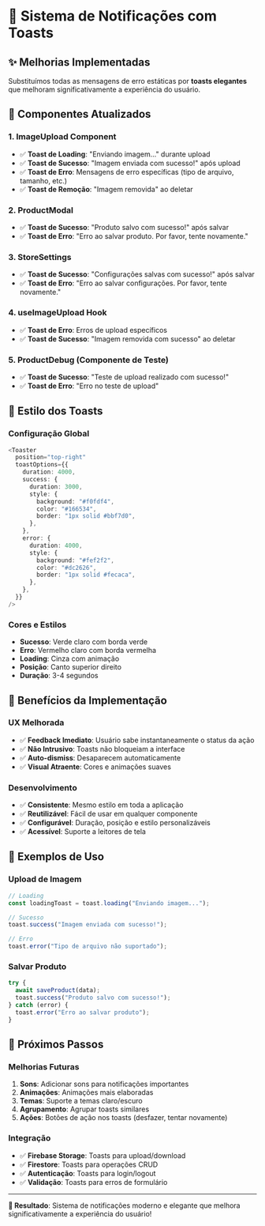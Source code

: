 # 🎉 Sistema de Notificações com Toasts

## ✨ Melhorias Implementadas

Substituímos todas as mensagens de erro estáticas por **toasts elegantes** que melhoram significativamente a experiência do usuário.

## 🎯 Componentes Atualizados

### 1. **ImageUpload Component**

- ✅ **Toast de Loading**: "Enviando imagem..." durante upload
- ✅ **Toast de Sucesso**: "Imagem enviada com sucesso!" após upload
- ✅ **Toast de Erro**: Mensagens de erro específicas (tipo de arquivo, tamanho, etc.)
- ✅ **Toast de Remoção**: "Imagem removida" ao deletar

### 2. **ProductModal**

- ✅ **Toast de Sucesso**: "Produto salvo com sucesso!" após salvar
- ✅ **Toast de Erro**: "Erro ao salvar produto. Por favor, tente novamente."

### 3. **StoreSettings**

- ✅ **Toast de Sucesso**: "Configurações salvas com sucesso!" após salvar
- ✅ **Toast de Erro**: "Erro ao salvar configurações. Por favor, tente novamente."

### 4. **useImageUpload Hook**

- ✅ **Toast de Erro**: Erros de upload específicos
- ✅ **Toast de Sucesso**: "Imagem removida com sucesso" ao deletar

### 5. **ProductDebug** (Componente de Teste)

- ✅ **Toast de Sucesso**: "Teste de upload realizado com sucesso!"
- ✅ **Toast de Erro**: "Erro no teste de upload"

## 🎨 Estilo dos Toasts

### **Configuração Global**

```typescript
<Toaster
  position="top-right"
  toastOptions={{
    duration: 4000,
    success: {
      duration: 3000,
      style: {
        background: "#f0fdf4",
        color: "#166534",
        border: "1px solid #bbf7d0",
      },
    },
    error: {
      duration: 4000,
      style: {
        background: "#fef2f2",
        color: "#dc2626",
        border: "1px solid #fecaca",
      },
    },
  }}
/>
```

### **Cores e Estilos**

- **Sucesso**: Verde claro com borda verde
- **Erro**: Vermelho claro com borda vermelha
- **Loading**: Cinza com animação
- **Posição**: Canto superior direito
- **Duração**: 3-4 segundos

## 🚀 Benefícios da Implementação

### **UX Melhorada**

- ✅ **Feedback Imediato**: Usuário sabe instantaneamente o status da ação
- ✅ **Não Intrusivo**: Toasts não bloqueiam a interface
- ✅ **Auto-dismiss**: Desaparecem automaticamente
- ✅ **Visual Atraente**: Cores e animações suaves

### **Desenvolvimento**

- ✅ **Consistente**: Mesmo estilo em toda a aplicação
- ✅ **Reutilizável**: Fácil de usar em qualquer componente
- ✅ **Configurável**: Duração, posição e estilo personalizáveis
- ✅ **Acessível**: Suporte a leitores de tela

## 📱 Exemplos de Uso

### **Upload de Imagem**

```typescript
// Loading
const loadingToast = toast.loading("Enviando imagem...");

// Sucesso
toast.success("Imagem enviada com sucesso!");

// Erro
toast.error("Tipo de arquivo não suportado");
```

### **Salvar Produto**

```typescript
try {
  await saveProduct(data);
  toast.success("Produto salvo com sucesso!");
} catch (error) {
  toast.error("Erro ao salvar produto");
}
```

## 🎯 Próximos Passos

### **Melhorias Futuras**

1. **Sons**: Adicionar sons para notificações importantes
2. **Animações**: Animações mais elaboradas
3. **Temas**: Suporte a temas claro/escuro
4. **Agrupamento**: Agrupar toasts similares
5. **Ações**: Botões de ação nos toasts (desfazer, tentar novamente)

### **Integração**

- ✅ **Firebase Storage**: Toasts para upload/download
- ✅ **Firestore**: Toasts para operações CRUD
- ✅ **Autenticação**: Toasts para login/logout
- ✅ **Validação**: Toasts para erros de formulário

---

**🎉 Resultado**: Sistema de notificações moderno e elegante que melhora significativamente a experiência do usuário!
